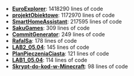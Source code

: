 <!--START_SECTION:code_line_count-->
- **[EuroExplorer](https://github.com/RafalSa/EuroExplorer)**: 1418290 lines of code
- **[projektObiektowe](https://github.com/RafalSa/projektObiektowe)**: 1172970 lines of code
- **[SmartHomeAssistant](https://github.com/RafalSa/SmartHomeAssistant)**: 217595 lines of code
- **[SakuGames](https://github.com/RafalSa/SakuGames)**: 309 lines of code
- **[CommitGenerator](https://github.com/RafalSa/CommitGenerator)**: 249 lines of code
- **[RafalSa](https://github.com/RafalSa/RafalSa)**: 178 lines of code
- **[LAB2_05.04](https://github.com/RafalSa/LAB2_05.04)**: 145 lines of code
- **[PlanPieczeniaCiasta](https://github.com/RafalSa/PlanPieczeniaCiasta)**: 121 lines of code
- **[LAB1_05.04](https://github.com/RafalSa/LAB1_05.04)**: 114 lines of code
- **[Skrypt-do-kod-w-Minecraft](https://github.com/RafalSa/Skrypt-do-kod-w-Minecraft)**: 98 lines of code
<!--END_SECTION:code_line_count-->
